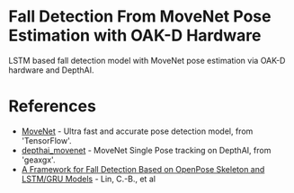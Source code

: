 # Fall Detection From MoveNet Pose Estimation with OAK-D Hardware
LSTM based fall detection model with MoveNet pose estimation via OAK-D hardware and DepthAI.

# References
* [MoveNet](https://www.tensorflow.org/hub/tutorials/movenet) - Ultra fast and accurate pose detection model, from 'TensorFlow'.
* [depthai_movenet](https://github.com/geaxgx/depthai_movenet) - MoveNet Single Pose tracking on DepthAI, from 'geaxgx'.
* [A Framework for Fall Detection Based on OpenPose Skeleton and LSTM/GRU Models](https://doi.org/10.3390/app11010329) - Lin, C.-B., et al

